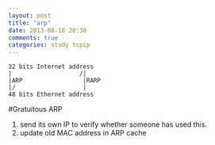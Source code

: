 ```yaml
---
layout: post
title: "arp"
date: 2013-08-18 20:38
comments: true
categories: study tcpip
---
```


	32 bits Internet address
	|					/|
	|ARP				 |RARP
	|/					 |
	48 bits Ethernet address
	
#Gratuitous ARP

1. send its own IP to verify whether someone has used this.
2. update old MAC address in ARP cache